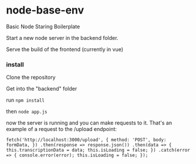 # node-base-env
Basic Node Staring Boilerplate

Start a new node server in the backend folder.

Serve the build of the frontend (currently in vue)

### install

Clone the repository

Get into the "backend" folder

run `npm install`

then `node app.js`

now the server is running and you can make requests to it.
That's an example of a request to the /upload endpoint:

`
fetch('http://localhost:3000/upload', {
    method: 'POST',
    body: formData,
    })
    .then(response => response.json())
    .then(data => {
        this.transcriptionData = data;
        this.isLoading = false;
    })
    .catch(error => {
        console.error(error);
        this.isLoading = false;
    });
`
